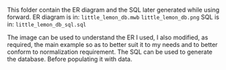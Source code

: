 This folder contain the ER diagram and the SQL later generated while using forward.
   ER diagram is in:
    ```little_lemon_db.mwb```
    ```little_lemon_db.png```
    SQL is in:
     ```little_lemon_db_sql.sql```

The image can be used to understand the ER I used, I also modified, as required, the main example so as to better suit it to my needs and to better conform to normalization requirement. The SQL can be used to generate the database. Before populating it with data.